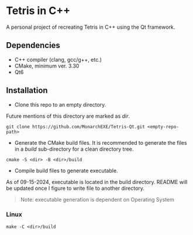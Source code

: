 # Tetris in C++

A personal project of recreating Tetris in C++ using the Qt framework.

## Dependencies

- C++ compiler (clang, gcc/g++, etc.)
- CMake, minimum ver. 3.30
- Qt6

## Installation

- Clone this repo to an empty directory.

Future mentions of this directory are marked as *dir*.

```
git clone https://github.com/MonarchEXE/Tetris-Qt.git <empty-repo-path>
```

- Generate the CMake build files.
It is recommended to generate the files in a _build_ sub-directory for a clean directory tree.

```
cmake -S <dir> -B <dir>/build 
```

- Compile build files to generate executable. 

As of 09-15-2024, executable is located in the build directory. README will be updated once I figure to write file to another directory.

> Note: executable generation is dependent on Operating System

### Linux

```
make -C <dir>/build
```
